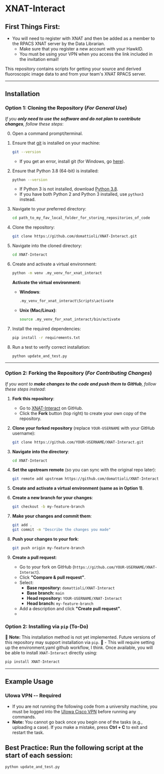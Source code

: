 # XNAT-Interact

## First Things First:
- You will need to register with XNAT and then be added as a member to the RPACS XNAT server by the Data Librarian.
    - Make sure that you register a new account with your HawkID.
    - You must be using your VPN when you access the link included in the invitation email!

This repository contains scripts for getting your source and derived fluoroscopic image data to and from your team's XNAT RPACS server.

---

## Installation

### **Option 1: Cloning the Repository (*For General Use*)**
*If you **only need to use the software and do not plan to contribute changes**, follow these steps*:

0. Open a command prompt/terminal.
1. Ensure that [git](https://git-scm.com/) is installed on your machine:
    ```bash
    git --version
    ```
   - If you get an error, install git (for Windows, go [here](https://gitforwindows.org/)).

2. Ensure that Python 3.8 (64-bit) is installed:
    ```bash
    python --version
    ```
   - If Python 3 is not installed, download [Python 3.8](https://www.python.org/downloads/release/python-380/).
   - If you have both Python 2 and Python 3 installed, use `python3` instead.

3. Navigate to your preferred directory:
    ```bash
    cd path_to_my_fav_local_folder_for_storing_repositories_of_code
    ```

4. Clone the repository:
    ```bash
    git clone https://github.com/domattioli/XNAT-Interact.git
    ```

5. Navigate into the cloned directory:
    ```bash
    cd XNAT-Interact
    ```

6. Create and activate a virtual environment:
    ```bash
    python -m venv .my_venv_for_xnat_interact
    ```
   **Activate the virtual environment:**
   - **Windows**:
     ```bash
     .my_venv_for_xnat_interact\Scripts\activate
     ```
   - **Unix (Mac/Linux)**:
     ```bash
     source .my_venv_for_xnat_interact/bin/activate
     ```

7. Install the required dependencies:
    ```bash
    pip install -r requirements.txt
    ```

8. Run a test to verify correct installation:
    ```bash
    python update_and_test.py
    ```

---

### **Option 2: Forking the Repository (*For Contributing Changes*)**
*If you want to **make changes to the code and push them to GitHub**, follow these steps instead*:

1. **Fork this repository**:
   - Go to [XNAT-Interact](https://github.com/domattioli/XNAT-Interact) on GitHub.
   - Click the **Fork** button (top right) to create your own copy of the repository.

2. **Clone your forked repository** (replace `YOUR-USERNAME` with your GitHub username):
    ```bash
    git clone https://github.com/YOUR-USERNAME/XNAT-Interact.git
    ```

3. **Navigate into the directory**:
    ```bash
    cd XNAT-Interact
    ```

4. **Set the upstream remote** (so you can sync with the original repo later):
    ```bash
    git remote add upstream https://github.com/domattioli/XNAT-Interact.git
    ```

5. **Create and activate a virtual environment (same as in Option 1)**.

6. **Create a new branch for your changes**:
    ```bash
    git checkout -b my-feature-branch
    ```

7. **Make your changes and commit them**:
    ```bash
    git add .
    git commit -m "Describe the changes you made"
    ```

8. **Push your changes to your fork**:
    ```bash
    git push origin my-feature-branch
    ```

9. **Create a pull request**:
   - Go to your fork on GitHub (`https://github.com/YOUR-USERNAME/XNAT-Interact`).
   - Click **"Compare & pull request"**.
   - Select:
     - **Base repository:** `domattioli/XNAT-Interact`
     - **Base branch:** `main`
     - **Head repository:** `YOUR-USERNAME/XNAT-Interact`
     - **Head branch:** `my-feature-branch`
   - Add a description and click **"Create pull request"**.
   - 
### **Option 2: Installing via `pip` (To-Do)**
🚧 **Note:** This installation method is not yet implemented. Future versions of this repository may support installation via `pip`. 🚧
        - This will require setting up the environment.yaml github workflow, I think.
Once available, you will be able to install `XNAT-Interact` directly using:
```bash
pip install XNAT-Interact
```
---


## **Example Usage**
### **UIowa VPN -- Required**
- If you are not running the following code from a university machine, you must be logged into the [UIowa Cisco VPN](https://its.uiowa.edu/support/article/1876) before running any commands.
- **Note:** You cannot go back once you begin one of the tasks (e.g., uploading a case). If you make a mistake, press **Ctrl + C** to exit and restart the task.

## **Best Practice: Run the following script at the start of each session**:
```bash
python update_and_test.py
```
